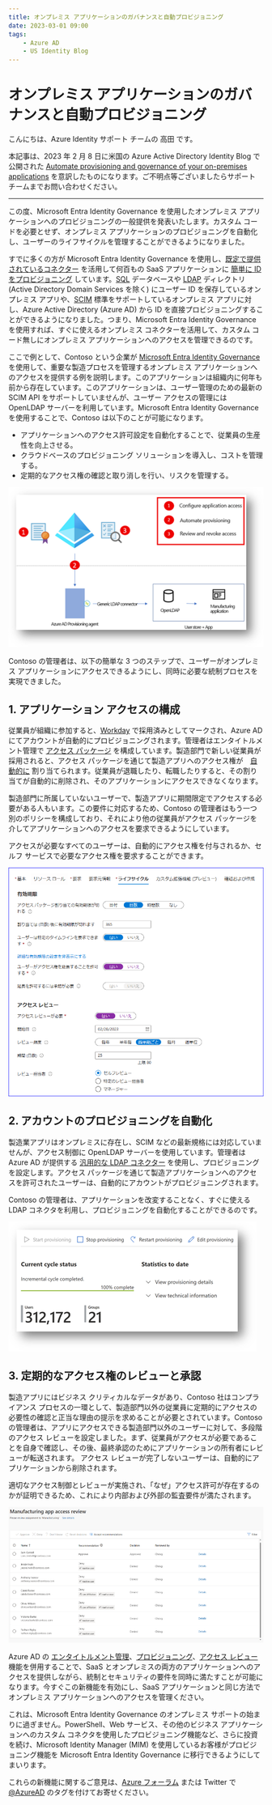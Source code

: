 ```yaml
---
title: オンプレミス アプリケーションのガバナンスと自動プロビジョニング
date: 2023-03-01 09:00
tags:
    - Azure AD
    - US Identity Blog
---
```


# オンプレミス アプリケーションのガバナンスと自動プロビジョニング

こんにちは、Azure Identity サポート チームの 高田 です。

本記事は、2023 年 2 月 8 日に米国の Azure Active Directory Identity Blog で公開された [Automate provisioning and governance of your on-premises applications](https://techcommunity.microsoft.com/t5/microsoft-entra-azure-ad-blog/automate-provisioning-and-governance-of-your-on-premises/ba-p/2466935) を意訳したものになります。ご不明点等ございましたらサポート チームまでお問い合わせください。

---

この度、Microsoft Entra Identity Governance を使用したオンプレミス アプリケーションへのプロビジョニングの一般提供を発表いたします。カスタム コードを必要とせず、オンプレミス アプリケーションのプロビジョニングを自動化し、ユーザーのライフサイクルを管理することができるようになりました。

すでに多くの方が Microsoft Entra Identity Governance を使用し、[既定で提供されているコネクター](https://learn.microsoft.com/ja-jp/azure/active-directory/saas-apps/tutorial-list) を活用して何百もの SaaS アプリケーションに [簡単に ID をプロビジョニング](https://learn.microsoft.com/ja-jp/azure/active-directory/app-provisioning/user-provisioning) しています。[SQL](https://learn.microsoft.com/ja-jp/azure/active-directory/app-provisioning/tutorial-ecma-sql-connector) データベースや [LDAP](https://learn.microsoft.com/ja-jp/azure/active-directory/app-provisioning/on-premises-ldap-connector-configure) ディレクトリ (Active Directory Domain Services を除く) にユーザー ID を保存しているオンプレミス アプリや、[SCIM](https://learn.microsoft.com/ja-jp/azure/active-directory/app-provisioning/on-premises-scim-provisioning) 標準をサポートしているオンプレミス アプリに対し、Azure Active Directory (Azure AD) から ID を直接プロビジョニングすることができるようになりました。つまり、Microsoft Entra Identity Governance を使用すれば、すぐに使えるオンプレミス コネクターを活用して、カスタム コード無しにオンプレミス アプリケーションへのアクセスを管理できるのです。

ここで例として、Contoso という企業が [Microsoft Entra Identity Governance](https://learn.microsoft.com/ja-jp/azure/active-directory/governance/identity-governance-overview) を使用して、重要な製造プロセスを管理するオンプレミス アプリケーションへのアクセスを提供する例を説明します。このアプリケーションは組織内に何年も前から存在しています。このアプリケーションは、ユーザー管理のための最新の SCIM API をサポートしていませんが、ユーザー アクセスの管理には OpenLDAP サーバーを利用しています。Microsoft Entra Identity Governance を使用することで、Contoso は以下のことが可能になります。 

- アプリケーションへのアクセス許可設定を自動化することで、従業員の生産性を向上させる。
- クラウドベースのプロビジョニング ソリューションを導入し、コストを管理する。
- 定期的なアクセス権の確認と取り消しを行い、リスクを管理する。

![Contoso 社は OpenLDAP をユーザーストアとして利用しているオンプレミスの製造管理アプリを所有しています](./automate-provisioning-and-governance-of-your-on-premises/1.png)

Contoso の管理者は、以下の簡単な 3 つのステップで、ユーザーがオンプレミス アプリケーションにアクセスできるようにし、同時に必要な統制プロセスを実現できました。

## 1. アプリケーション アクセスの構成

従業員が組織に参加すると、[Workday](https://learn.microsoft.com/ja-jp/azure/active-directory/saas-apps/workday-inbound-cloud-only-tutorial) で採用済みとしてマークされ、Azure AD にてアカウントが自動的にプロビジョニングされます。管理者はエンタイトルメント管理で [アクセス パッケージ](https://learn.microsoft.com/ja-jp/azure/active-directory/governance/entitlement-management-access-package-create) を構成しています。製造部門で新しい従業員が採用されると、アクセス パッケージを通じて製造アプリへのアクセス権が　[自動的に](https://jpazureid.github.io/blog/azure-active-directory/dynamic-automated-access-with-entitlment-management/) 割り当てられます。従業員が退職したり、転職したりすると、その割り当てが自動的に削除され、そのアプリケーションにアクセスできなくなります。

製造部門に所属していないユーザーで、製造アプリに期間限定でアクセスする必要がある人もいます。この要件に対応するため、Contoso の管理者はもう一つ別のポリシーを構成しており、それにより他の従業員がアクセス パッケージを介してアプリケーションへのアクセスを要求できるようにしています。

アクセスが必要なすべてのユーザーは、自動的にアクセス権を付与されるか、セルフ サービスで必要なアクセス権を要求することができます。

![](./automate-provisioning-and-governance-of-your-on-premises/2.png)

## 2. アカウントのプロビジョニングを自動化

製造業アプリはオンプレミスに存在し、SCIM などの最新規格には対応していませんが、アクセス制御に OpenLDAP サーバーを使用しています。管理者は Azure AD が提供する [汎用的な LDAP コネクター](https://learn.microsoft.com/ja-jp/azure/active-directory/app-provisioning/on-premises-ldap-connector-configure) を使用し、プロビジョニングを設定します。アクセス パッケージを通じて製造アプリケーションへのアクセスを許可されたユーザーは、自動的にアカウントがプロビジョニングされます。  

Contoso の管理者は、アプリケーションを改変することなく、すぐに使える LDAP コネクタを利用し、プロビジョニングを自動化することができるのです。

![](./automate-provisioning-and-governance-of-your-on-premises/3.png)

## 3. 定期的なアクセス権のレビューと承認

製造アプリにはビジネス クリティカルなデータがあり、Contoso 社はコンプライアンス プロセスの一環として、製造部門以外の従業員に定期的にアクセスの必要性の確認と正当な理由の提示を求めることが必要とされています。Contoso の管理者は、アプリにアクセスできる製造部門以外のユーザーに対して、多段階のアクセス レビューを設定しました。まず、従業員がアクセスが必要であることを自身で確認し、その後、最終承認のためにアプリケーションの所有者にレビューが転送されます。 アクセス レビューが完了しないユーザーは、自動的にアプリケーションから削除されます。

適切なアクセス制御とレビューが実施され、「なぜ」アクセス許可が存在するのかが証明できるため、これにより内部および外部の監査要件が満たされます。

![](./automate-provisioning-and-governance-of-your-on-premises/4.png)

Azure AD の [エンタイトルメント管理](https://learn.microsoft.com/ja-jp/azure/active-directory/governance/entitlement-management-overview)、[プロビジョニング](https://learn.microsoft.com/ja-jp/azure/active-directory/governance/what-is-provisioning)、[アクセス レビュー](https://learn.microsoft.com/ja-jp/azure/active-directory/governance/access-reviews-overview) 機能を併用することで、SaaS とオンプレミスの両方のアプリケーションへのアクセスを提供しながら、統制とセキュリティの要件を同時に満たすことが可能になります。今すぐこの新機能を有効にし、SaaS アプリケーションと同じ方法でオンプレミス アプリケーションへのアクセスを管理ください。

これは、Microsoft Entra Identity Governance のオンプレミス サポートの始まりに過ぎません。PowerShell、Web サービス、その他のビジネス アプリケーションへのカスタム コネクタを使用したプロビジョニング機能など、さらに投資を続け、Microsoft Identity Manager (MIM) を使用しているお客様がプロビジョニング機能を Microsoft Entra Identity Governance に移行できるようにしてまいります。

これらの新機能に関するご意見は、[Azure フォーラム](https://aka.ms/AzureADFeedback) または Twitter で [@AzureAD](https://twitter.com/azuread) のタグを付けてお寄せください。
